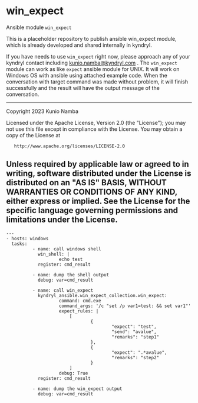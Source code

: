 # win_expect
Ansible module `win_expect`

This is a placeholder repository to publish ansible win_expect module, which is already developed and shared internally in kyndryl.

If you have needs to use `win_expect` right now, please approach any of your kyndryl contact including kunio.namba@kyndryl.com .
The `win_expect` module can work as like `expect` ansible module for UNIX. It will work on Windows OS with ansible using attached example code.
When the conversation with target command was made without problem, it will finish successfully and the result will have the output message of the conversation.

---
   Copyright 2023 Kunio Namba

   Licensed under the Apache License, Version 2.0 (the "License");
   you may not use this file except in compliance with the License.
   You may obtain a copy of the License at

       http://www.apache.org/licenses/LICENSE-2.0

   Unless required by applicable law or agreed to in writing, software
   distributed under the License is distributed on an "AS IS" BASIS,
   WITHOUT WARRANTIES OR CONDITIONS OF ANY KIND, either express or implied.
   See the License for the specific language governing permissions and
   limitations under the License.
---


```
---
- hosts: windows
  tasks:
          - name: call windows shell
            win_shell: |
                    echo test
            register: cmd_result

          - name: dump the shell output
            debug: var=cmd_result

          - name: call win_expect
            kyndryl_ansible.win_expect_collection.win_expect:
                    command: cmd.exe
                    command_args: '/c "set /p var1=test: && set var1"'
                    expect_rules: |
                        [
                                {
                                        "expect": "test",
                                        "send": "avalue",
                                        "remarks": "step1"
                                },
                                {
                                        "expect": ".*avalue",
                                        "remarks": "step2"
                                }
                        ]
                    debug: True
            register: cmd_result

          - name: dump the win_expect output
            debug: var=cmd_result
```
